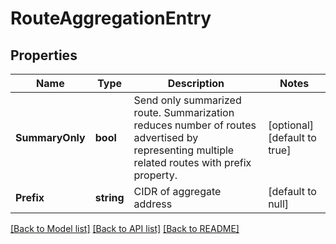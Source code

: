 # RouteAggregationEntry

## Properties
Name | Type | Description | Notes
------------ | ------------- | ------------- | -------------
**SummaryOnly** | **bool** | Send only summarized route. Summarization reduces number of routes advertised by representing multiple related routes with prefix property.  | [optional] [default to true]
**Prefix** | **string** | CIDR of aggregate address | [default to null]

[[Back to Model list]](../README.md#documentation-for-models) [[Back to API list]](../README.md#documentation-for-api-endpoints) [[Back to README]](../README.md)

